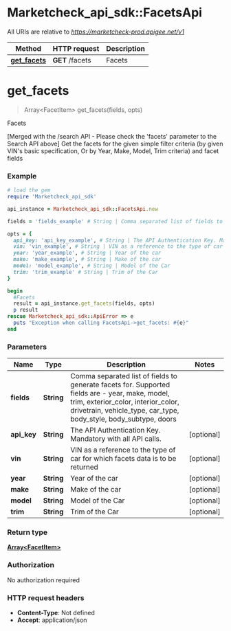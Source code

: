 # Marketcheck_api_sdk::FacetsApi

All URIs are relative to *https://marketcheck-prod.apigee.net/v1*

Method | HTTP request | Description
------------- | ------------- | -------------
[**get_facets**](FacetsApi.md#get_facets) | **GET** /facets | Facets


# **get_facets**
> Array&lt;FacetItem&gt; get_facets(fields, opts)

Facets

[Merged with the /search API - Please check the 'facets' parameter to the Search API above] Get the facets for the given simple filter criteria (by given VIN's basic specification, Or by Year, Make, Model, Trim criteria) and facet fields

### Example
```ruby
# load the gem
require 'Marketcheck_api_sdk'

api_instance = Marketcheck_api_sdk::FacetsApi.new

fields = 'fields_example' # String | Comma separated list of fields to generate facets for. Supported fields are - year, make, model, trim, exterior_color, interior_color, drivetrain, vehicle_type, car_type, body_style, body_subtype, doors

opts = { 
  api_key: 'api_key_example', # String | The API Authentication Key. Mandatory with all API calls.
  vin: 'vin_example', # String | VIN as a reference to the type of car for which facets data is to be returned
  year: 'year_example', # String | Year of the car
  make: 'make_example', # String | Make of the car
  model: 'model_example', # String | Model of the Car
  trim: 'trim_example' # String | Trim of the Car
}

begin
  #Facets
  result = api_instance.get_facets(fields, opts)
  p result
rescue Marketcheck_api_sdk::ApiError => e
  puts "Exception when calling FacetsApi->get_facets: #{e}"
end
```

### Parameters

Name | Type | Description  | Notes
------------- | ------------- | ------------- | -------------
 **fields** | **String**| Comma separated list of fields to generate facets for. Supported fields are - year, make, model, trim, exterior_color, interior_color, drivetrain, vehicle_type, car_type, body_style, body_subtype, doors | 
 **api_key** | **String**| The API Authentication Key. Mandatory with all API calls. | [optional] 
 **vin** | **String**| VIN as a reference to the type of car for which facets data is to be returned | [optional] 
 **year** | **String**| Year of the car | [optional] 
 **make** | **String**| Make of the car | [optional] 
 **model** | **String**| Model of the Car | [optional] 
 **trim** | **String**| Trim of the Car | [optional] 

### Return type

[**Array&lt;FacetItem&gt;**](FacetItem.md)

### Authorization

No authorization required

### HTTP request headers

 - **Content-Type**: Not defined
 - **Accept**: application/json



